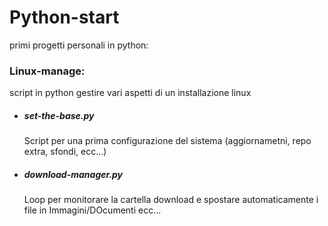 # Python-start

primi progetti personali in python:

### Linux-manage: 
script in python gestire vari aspetti di un installazione linux

- ##### set-the-base.py
    Script per una prima configurazione del sistema (aggiornametni, repo extra, sfondi, ecc...)

- ##### download-manager.py
    Loop per monitorare la cartella download e spostare automaticamente i file in Immagini/DOcumenti ecc...

